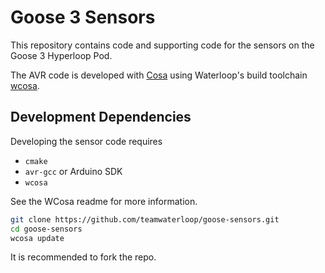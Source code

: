# Goose 3 Sensors
This repository contains code and supporting code for the sensors on the Goose 3 Hyperloop Pod.

The AVR code is developed with [Cosa](https://github.com/mikaelpatel/Cosa) using Waterloop's build toolchain
[wcosa](https://github.com/teamwaterloop/wcosa).

## Development Dependencies
Developing the sensor code requires
* `cmake`
* `avr-gcc` or Arduino SDK
* `wcosa`

See the WCosa readme for more information.

```bash
git clone https://github.com/teamwaterloop/goose-sensors.git
cd goose-sensors
wcosa update
```

It is recommended to fork the repo.
